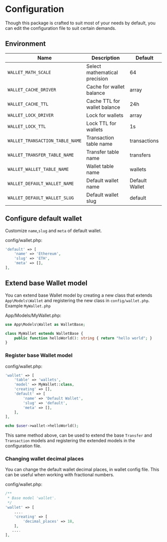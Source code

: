 # Configuration

Though this package is crafted to suit most of your needs by default, you can edit the configuration file to suit certain demands.

## Environment

| Name                            | Description                   | Default        | 
|---------------------------------|-------------------------------|----------------|
| `WALLET_MATH_SCALE`             | Select mathematical precision | 64             |
| `WALLET_CACHE_DRIVER`           | Cache for wallet balance      | array          |
| `WALLET_CACHE_TTL`              | Cache TTL for wallet balance  | 24h            |
| `WALLET_LOCK_DRIVER`            | Lock for wallets              | array          |
| `WALLET_LOCK_TTL`               | Lock TTL for wallets          | 1s             |
| `WALLET_TRANSACTION_TABLE_NAME` | Transaction table name        | transactions   |
| `WALLET_TRANSFER_TABLE_NAME`    | Transfer table name           | transfers      |
| `WALLET_WALLET_TABLE_NAME`      | Wallet table name             | wallets        |
| `WALLET_DEFAULT_WALLET_NAME`    | Default wallet name           | Default Wallet |
| `WALLET_DEFAULT_WALLET_SLUG`    | Default wallet slug           | default        |

## Configure default wallet
Customize `name`,`slug` and `meta` of default wallet.

config/wallet.php:
```php
'default' => [
    'name' => 'Ethereum',
    'slug' => 'ETH',
    'meta' => [],
],
```
## Extend base Wallet model
You can extend base Wallet model by creating a new class that extends `App\Models\Wallet` and registering the new class in `config/wallet.php`.
Example `MyWallet.php`

App/Models/MyWallet.php:
```php
use App\Models\Wallet as WalletBase;

class MyWallet extends WalletBase {
    public function helloWorld(): string { return "hello world"; }
}
```
### Register base Wallet model

config/wallet.php:
```php
'wallet' => [
    'table' => 'wallets',
    'model' => MyWallet::class,
    'creating' => [],
    'default' => [
        'name' => 'Default Wallet',
        'slug' => 'default',
        'meta' => [],
    ],
],
```
```php
echo $user->wallet->helloWorld();
```
This same method above, can be used to extend the base `Transfer` and `Transaction` models and registering the extended models in the configuration file.
### Changing wallet decimal places

You can change the default wallet decimal places, in wallet config file. This can be useful when working with fractional numbers.

config/wallet.php:
```php
/**
 * Base model 'wallet'.
 */
'wallet' => [
    ....
    'creating' => [
        'decimal_places' => 18,
    ],
   ....
],
```

